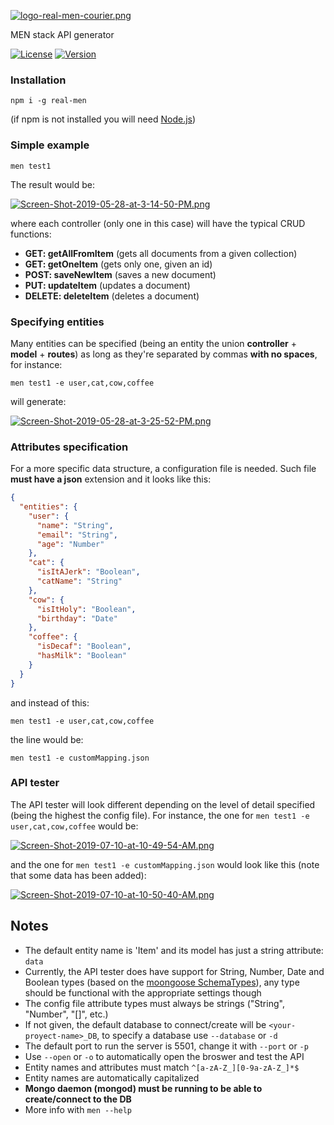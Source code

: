 [![logo-real-men-courier.png](https://github.com/tavuntu/real-men/tree/master/assets/img/logo-real-men-courier.png)](https://github.com/tavuntu/real-men/tree/master/assets/img/logo-real-men-courier.png)

MEN stack API generator

[![License](http://img.shields.io/:license-MIT-blue.svg)](https://github.com/tavuntu/real-men/blob/master/LICENSE.md)
[![Version](http://img.shields.io/:npm-1.1.3-green.svg)](https://www.npmjs.com/package/real-men)

### Installation

```npm i -g real-men```

(if npm is not installed you will need [Node.js](https://nodejs.org))

### Simple example

```men test1```

The result would be:

[![Screen-Shot-2019-05-28-at-3-14-50-PM.png](https://i.postimg.cc/fLCdZY03/Screen-Shot-2019-05-28-at-3-14-50-PM.png)](https://postimg.cc/ph9rJhCx)

where each controller (only one in this case) will have the typical CRUD functions:

  * **GET: getAllFromItem** (gets all documents from a given collection)
  * **GET: getOneItem** (gets only one, given an id)
  * **POST: saveNewItem** (saves a new document)
  * **PUT: updateItem** (updates a document)
  * **DELETE: deleteItem** (deletes a document)

### Specifying entities

Many entities can be specified (being an entity the union **controller** + **model** + **routes**) as long as they're separated by commas __with no spaces__, for instance:

```men test1 -e user,cat,cow,coffee```

will generate:

[![Screen-Shot-2019-05-28-at-3-25-52-PM.png](https://i.postimg.cc/pdYhYKC0/Screen-Shot-2019-05-28-at-3-25-52-PM.png)](https://postimg.cc/WDz1sFQr)

### Attributes specification

For a more specific data structure, a configuration file is needed. Such file **must have a json** extension and it looks like this:

```json
{
  "entities": {
    "user": {
      "name": "String",
      "email": "String",
      "age": "Number"
    },
    "cat": {
      "isItAJerk": "Boolean",
      "catName": "String"
    },
    "cow": {
      "isItHoly": "Boolean",
      "birthday": "Date"
    },
    "coffee": {
      "isDecaf": "Boolean",
      "hasMilk": "Boolean"
    }
  }
}
```

and instead of this:

```men test1 -e user,cat,cow,coffee```

the line would be:

```men test1 -e customMapping.json```

### API tester

The API tester will look different depending on the level of detail specified (being the highest the config file). For instance, the one for ```men test1 -e user,cat,cow,coffee``` would be:

[![Screen-Shot-2019-07-10-at-10-49-54-AM.png](https://i.postimg.cc/QMbByhYF/Screen-Shot-2019-07-10-at-10-49-54-AM.png)](https://postimg.cc/f3VT3nNs)

and the one for ```men test1 -e customMapping.json``` would look like this (note that some data has been added):

[![Screen-Shot-2019-07-10-at-10-50-40-AM.png](https://i.postimg.cc/mkRTfHcR/Screen-Shot-2019-07-10-at-10-50-40-AM.png)](https://postimg.cc/Q962cVkn)

## Notes

* The default entity name is 'Item' and its model has just a string attribute: ```data```
* Currently, the API tester does have support for String, Number, Date and Boolean types (based on the [moongoose SchemaTypes](https://mongoosejs.com/docs/schematypes.html)), any type should be functional with the appropriate settings though
* The config file attribute types must always be strings ("String", "Number", "[]", etc.)
* If not given, the default database to connect/create will be ```<your-proyect-name>_DB```, to specify a database use ```--database``` or ```-d```
* The default port to run the server is 5501, change it with ```--port``` or ```-p```
* Use ```--open``` or ```-o``` to automatically open the broswer and test the API
* Entity names and attributes must match ```^[a-zA-Z_][0-9a-zA-Z_]*$```
* Entity names are automatically capitalized
* __Mongo daemon (mongod) must be running to be able to create/connect to the DB__
* More info with ```men --help```